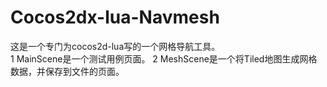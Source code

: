 # Cocos2dx-lua-Navmesh
这是一个专门为cocos2d-lua写的一个网格导航工具。<br/>
1 MainScene是一个测试用例页面。
2 MeshScene是一个将Tiled地图生成网格数据，并保存到文件的页面。
